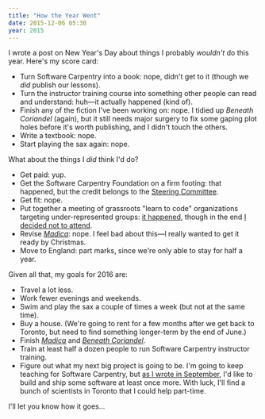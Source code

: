 ```yaml
---
title: "How the Year Went"
date: 2015-12-06 05:30
year: 2015
---
```

<p>
  I wrote a post on New Year's Day
  about things I probably <em>wouldn't</em> do this year.
  Here's my score card:
</p>
<ul>
  <li>
    Turn Software Carpentry into a book: nope, didn't get to it
    (though we <em>did</em> publish our lessons).
  </li>
  <li>
    Turn the instructor training course into something other people can read and understand:
    huh&mdash;it actually happened (kind of).
  </li>
  <li>
    Finish any of the fiction I've been working on:
    nope.
    I tidied up <em>Beneath Coriandel</em> (again),
    but it still needs major surgery to fix some gaping plot holes before it's worth publishing,
    and I didn't touch the others.
  </li>
  <li>
    Write a textbook:
    nope.
  </li>
  <li>
    Start playing the sax again:
    nope.
  </li>
</ul>
<p>
  What about the things I <em>did</em> think I'd do?
</p>
<ul>
  <li>
    Get paid: yup.
  </li>
  <li>
     Get the Software Carpentry Foundation on a firm footing:
     that happened,
     but the credit belongs to the <a href="https://software-carpentry.org/scf/steering-committee.html">Steering Committee</a>.
  </li>
  <li>
    Get fit:
    nope.
  </li>
  <li>
    Put together a meeting of grassroots "learn to code" organizations targeting under-represented groups:
    <a href="{{'/2015/06/12/teaching-tech-together.html' | relative_url}}">it happened</a>,
    though in the end <a href="{{'/2015/11/09/daddy-why-dont-you-ever-laugh.html' | relative_url}}">I decided not to attend</a>.
  </li>
  <li>
    Revise <a href="http://sensibleadventures.com/works-in-progress/madica/"><em>Madica</em></a>:
    nope.
    I feel bad about this&mdash;I really wanted to get it ready by Christmas.
  </li>
  <li>
    Move to England:
    part marks,
    since we're only able to stay for half a year.
  </li>
</ul>
<p>
  Given all that,
  my goals for 2016 are:
</p>
<ul>
  <li>
    Travel a lot less.
  </li>
  <li>
    Work fewer evenings and weekends.
  </li>
  <li>
    Swim and play the sax a couple of times a week
    (but not at the same time).
  </li>
  <li>
    Buy a house.
    (We're going to rent for a few months after we get back to Toronto,
    but need to find something longer-term by the end of June.)
  </li>
  <li>
    Finish <a href="http://sensibleadventures.com/works-in-progress/madica/"><em>Madica</em></a>
    and <a href="http://sensibleadventures.com/works-in-progress/beneath-coriandel/"><em>Beneath Coriandel</em></a>.
  </li>
  <li>
    Train at least half a dozen people to run Software Carpentry instructor training.
  </li>
  <li>
    Figure out what my next big project is going to be.
    I'm going to keep teaching for Software Carpentry,
    but <a href="{{'/2015/09/06/unwritten-and-undone.html' | relative_url}}">as I wrote in September</a>,
    I'd like to build and ship some software at least once more.
    With luck,
    I'll find a bunch of scientists in Toronto that I could help part-time.
  </li>
</ul>
<p>
  I'll let you know how it goes...
</p>
